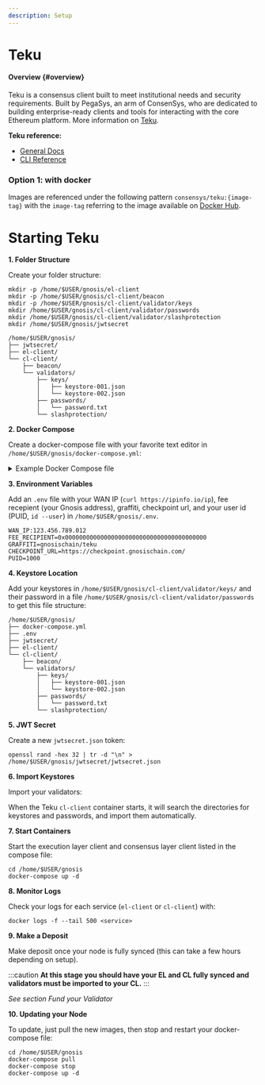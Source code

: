```yaml
---
description: Setup
---
```


# Teku


#### Overview {#overview}

Teku is a consensus client built to meet institutional needs and security requirements. Built by PegaSys, an arm of ConsenSys, who are dedicated to building enterprise-ready clients and tools for interacting with the core Ethereum platform. More information on [Teku](https://consensys.net/knowledge-base/ethereum-2/teku/).


**Teku reference:**

- [General Docs](https://docs.teku.consensys.net/en/latest/)
- [CLI Reference](https://docs.teku.consensys.net/en/latest/Reference/CLI/CLI-Syntax/)


### Option 1: with docker


Images are referenced under the following pattern `consensys/teku:{image-tag}` with the `image-tag` referring to the image available on [Docker Hub](https://hub.docker.com/r/consensys/teku/tags).


# Starting Teku


**1. Folder Structure**

Create your folder structure:

```
mkdir -p /home/$USER/gnosis/el-client
mkdir -p /home/$USER/gnosis/cl-client/beacon
mkdir -p /home/$USER/gnosis/cl-client/validator/keys
mkdir /home/$USER/gnosis/cl-client/validator/passwords
mkdir /home/$USER/gnosis/cl-client/validator/slashprotection
mkdir /home/$USER/gnosis/jwtsecret
```

```
/home/$USER/gnosis/
├── jwtsecret/
├── el-client/
└── cl-client/
    ├── beacon/
    └── validators/
        ├── keys/
        │   ├── keystore-001.json
        │   └── keystore-002.json
        ├── passwords/
        │   └── password.txt
        └── slashprotection/
```


**2. Docker Compose**

Create a docker-compose file with your favorite text editor in `/home/$USER/gnosis/docker-compose.yml`:


<details>
  <summary>Example Docker Compose file</summary>
  <div>
    <pre>
    version: "3"<br/>
    services:<br/>
    <br/>
    &nbsp;&nbsp;el-client:<br/>
    &nbsp;&nbsp;&nbsp;&nbsp;hostname: el-client<br/>
    &nbsp;&nbsp;&nbsp;&nbsp;container_name: el-client<br/>
    &nbsp;&nbsp;&nbsp;&nbsp;image: nethermind/nethermind:latest<br/>
    &nbsp;&nbsp;&nbsp;&nbsp;restart: always<br/>
    &nbsp;&nbsp;&nbsp;&nbsp;stop_grace_period: 1m<br/>
    &nbsp;&nbsp;&nbsp;&nbsp;command: |<br/>
    &nbsp;&nbsp;&nbsp;&nbsp;&nbsp;&nbsp;--config xdai<br/>
    &nbsp;&nbsp;&nbsp;&nbsp;&nbsp;&nbsp;--datadir /data<br/>
    &nbsp;&nbsp;&nbsp;&nbsp;&nbsp;&nbsp;--JsonRpc.Enabled true<br/>
    &nbsp;&nbsp;&nbsp;&nbsp;&nbsp;&nbsp;--JsonRpc.Host 192.168.32.100<br/>
    &nbsp;&nbsp;&nbsp;&nbsp;&nbsp;&nbsp;--JsonRpc.Port 8545<br/>
    &nbsp;&nbsp;&nbsp;&nbsp;&nbsp;&nbsp;--JsonRpc.JwtSecretFile /jwtsecret.json<br/>
    &nbsp;&nbsp;&nbsp;&nbsp;&nbsp;&nbsp;--JsonRpc.EngineHost 192.168.32.100<br/>
    &nbsp;&nbsp;&nbsp;&nbsp;&nbsp;&nbsp;--JsonRpc.EnginePort 8551<br/>
    &nbsp;&nbsp;&nbsp;&nbsp;&nbsp;&nbsp;--Merge.Enabled true<br/>
    &nbsp;&nbsp;&nbsp;&nbsp;networks:<br/>
    &nbsp;&nbsp;&nbsp;&nbsp;&nbsp;&nbsp;gnosis_net:<br/>
    &nbsp;&nbsp;&nbsp;&nbsp;&nbsp;&nbsp;&nbsp;&nbsp;ipv4_address: 192.168.32.100<br/>
    &nbsp;&nbsp;&nbsp;&nbsp;ports:<br/>
    &nbsp;&nbsp;&nbsp;&nbsp;&nbsp;&nbsp;- "30303:30303/tcp"<br/>
    &nbsp;&nbsp;&nbsp;&nbsp;&nbsp;&nbsp;- "30303:30303/udp"<br/>
    &nbsp;&nbsp;&nbsp;&nbsp;volumes:<br/>
    &nbsp;&nbsp;&nbsp;&nbsp;&nbsp;&nbsp;- /home/$USER/gnosis/el-client:/data<br/>
    &nbsp;&nbsp;&nbsp;&nbsp;&nbsp;&nbsp;- /home/$USER/gnosis/jwtsecret/jwtsecret.json:/jwtsecret.json<br/>
    &nbsp;&nbsp;&nbsp;&nbsp;&nbsp;&nbsp;- /etc/timezone:/etc/timezone:ro<br/>
    &nbsp;&nbsp;&nbsp;&nbsp;&nbsp;&nbsp;- /etc/localtime:/etc/localtime:ro<br/>
    &nbsp;&nbsp;&nbsp;&nbsp;logging:<br/>
    &nbsp;&nbsp;&nbsp;&nbsp;&nbsp;&nbsp;driver: "local"<br/>
    <br/>
    &nbsp;&nbsp;cl-client:<br/>
    &nbsp;&nbsp;&nbsp;&nbsp;user: "$&#123;PUID:-1000&#125;"<br/>
    &nbsp;&nbsp;&nbsp;&nbsp;hostname: cl-client<br/>
    &nbsp;&nbsp;&nbsp;&nbsp;container_name: cl-client<br/>
    &nbsp;&nbsp;&nbsp;&nbsp;image: consensys/teku:latest<br/>
    &nbsp;&nbsp;&nbsp;&nbsp;restart: always<br/>
    &nbsp;&nbsp;&nbsp;&nbsp;depends_on:<br/>
    &nbsp;&nbsp;&nbsp;&nbsp;&nbsp;&nbsp;- el-client<br/>
    &nbsp;&nbsp;&nbsp;&nbsp;command: |<br/>
    &nbsp;&nbsp;&nbsp;&nbsp;&nbsp;&nbsp;--network=gnosis<br/>
    &nbsp;&nbsp;&nbsp;&nbsp;&nbsp;&nbsp;--data-base-path=/data<br/>
    &nbsp;&nbsp;&nbsp;&nbsp;&nbsp;&nbsp;--ee-endpoint=http://192.168.32.100:8551<br/>
    &nbsp;&nbsp;&nbsp;&nbsp;&nbsp;&nbsp;--ee-jwt-secret-file=/jwtsecret.json<br/>
    &nbsp;&nbsp;&nbsp;&nbsp;&nbsp;&nbsp;--eth1-deposit-contract-max-request-size=8000<br/>
    &nbsp;&nbsp;&nbsp;&nbsp;&nbsp;&nbsp;--p2p-advertised-ip=$WAN_IP<br/>
    &nbsp;&nbsp;&nbsp;&nbsp;&nbsp;&nbsp;--log-destination=CONSOLE<br/>
    &nbsp;&nbsp;&nbsp;&nbsp;&nbsp;&nbsp;--validator-keys=/data/validator/keys:/data/validator/passwords<br/>
    &nbsp;&nbsp;&nbsp;&nbsp;&nbsp;&nbsp;--validators-proposer-default-fee-recipient=$FEE_RECIPIENT<br/>
    &nbsp;&nbsp;&nbsp;&nbsp;&nbsp;&nbsp;--validators-keystore-locking-enabled=false<br/>
    &nbsp;&nbsp;&nbsp;&nbsp;&nbsp;&nbsp;--validators-graffiti=$GRAFFITI<br/>
    &nbsp;&nbsp;&nbsp;&nbsp;&nbsp;&nbsp;--initial-state=$&#123;CHECKPOINT_URL&#125;/eth/v2/debug/beacon/states/finalized<br/>
    &nbsp;&nbsp;&nbsp;&nbsp;networks:<br/>
    &nbsp;&nbsp;&nbsp;&nbsp;&nbsp;&nbsp;gnosis_net:<br/>
    &nbsp;&nbsp;&nbsp;&nbsp;&nbsp;&nbsp;&nbsp;&nbsp;ipv4_address: 192.168.32.101<br/>
    &nbsp;&nbsp;&nbsp;&nbsp;ports:<br/>
    &nbsp;&nbsp;&nbsp;&nbsp;&nbsp;&nbsp;- 9000:9000 # p2p<br/>
    &nbsp;&nbsp;&nbsp;&nbsp;volumes:<br/>
    &nbsp;&nbsp;&nbsp;&nbsp;&nbsp;&nbsp;- /home/$USER/gnosis/cl-client:/data<br/>
    &nbsp;&nbsp;&nbsp;&nbsp;&nbsp;&nbsp;- /home/$USER/gnosis/jwtsecret/jwtsecret.json:/jwtsecret.json<br/>
    &nbsp;&nbsp;&nbsp;&nbsp;&nbsp;&nbsp;- /etc/timezone:/etc/timezone:ro<br/>
    &nbsp;&nbsp;&nbsp;&nbsp;&nbsp;&nbsp;- /etc/localtime:/etc/localtime:ro<br/>
    &nbsp;&nbsp;&nbsp;&nbsp;environment:<br/>
    &nbsp;&nbsp;&nbsp;&nbsp;&nbsp;&nbsp;- JAVA_OPTS=-Xmx4g<br/>
    &nbsp;&nbsp;&nbsp;&nbsp;logging:<br/>
    &nbsp;&nbsp;&nbsp;&nbsp;&nbsp;&nbsp;driver: "local"<br/>
    <br/>
    networks:<br/>
    &nbsp;&nbsp;gnosis_net:<br/>
    &nbsp;&nbsp;&nbsp;&nbsp;pam:<br/>
    &nbsp;&nbsp;&nbsp;&nbsp;&nbsp;&nbsp;driver: default<br/>
    &nbsp;&nbsp;&nbsp;&nbsp;&nbsp;&nbsp;config:<br/>
    &nbsp;&nbsp;&nbsp;&nbsp;&nbsp;&nbsp;&nbsp;&nbsp;- subnet: 192.168.32.0/24<br/>
    </pre>
  </div>
</details>


**3. Environment Variables**

Add an `.env` file with your WAN IP (`curl https://ipinfo.io/ip`), fee recepient (your Gnosis address), graffiti, checkpoint url, and your user id (PUID, `id --user`) in `/home/$USER/gnosis/.env`.

```
WAN_IP:123.456.789.012
FEE_RECIPIENT=0x0000000000000000000000000000000000000000
GRAFFITI=gnosischain/teku
CHECKPOINT_URL=https://checkpoint.gnosischain.com/
PUID=1000
```


**4. Keystore Location**

Add your keystores in `/home/$USER/gnosis/cl-client/validator/keys/` and their password in a file `/home/$USER/gnosis/cl-client/validator/passwords` to get this file structure:

```
/home/$USER/gnosis/
├── docker-compose.yml
├── .env
├── jwtsecret/
├── el-client/
└── cl-client/
    ├── beacon/
    └── validators/
        ├── keys/
        │   ├── keystore-001.json
        │   └── keystore-002.json
        ├── passwords/
        │   └── password.txt
        └── slashprotection/
```


**5. JWT Secret**

Create a new `jwtsecret.json` token:

```
openssl rand -hex 32 | tr -d "\n" > /home/$USER/gnosis/jwtsecret/jwtsecret.json
```


**6. Import Keystores**

Import your validators:

When the Teku `cl-client` container starts, it will search the directories for keystores and passwords, and import them automatically.


**7. Start Containers**

Start the execution layer client and consensus layer client listed in the compose file:

```
cd /home/$USER/gnosis
docker-compose up -d
```


**8. Monitor Logs**

Check your logs for each service (`el-client` or `cl-client`) with:

```
docker logs -f --tail 500 <service>
```


**9. Make a Deposit**

Make deposit once your node is fully synced (this can take a few hours depending on setup).

:::caution
**At this stage you should have your EL and CL fully synced and validators must be imported to your CL.**
:::

_See section Fund your Validator_ 


**10. Updating your Node**

To update, just pull the new images, then stop and restart your docker-compose file:

```
cd /home/$USER/gnosis
docker-compose pull
docker-compose stop
docker-compose up -d
```
